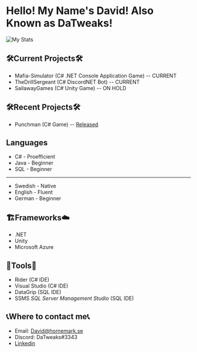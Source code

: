 # Hello! My Name's David! Also Known as DaTweaks!
![My Stats](https://github-readme-stats.vercel.app/api?username=DaTweaks&show_icons=true&theme=calm)

## 🛠Current Projects🛠
* Mafia-Simulator (C# .NET Console Application Game) -- CURRENT 
* TheDrillSergeant (C# DiscordNET Bot) -- CURRENT
* SailawayGames (C# Unity Game) -- ON HOLD

## 🛠Recent Projects🛠
* Punchman (C# Game) -- [Released](https://github.com/olchyk98/punchman/releases/tag/1.0)

## Languages
* C# - Proefficient
* Java - Beginner
* SQL - Beginner

---

* Swedish - Native
* English - Fluent
* German - Beginner

## 🏗Frameworks☁
* .NET
* Unity
* Microsoft Azure

## 🧰Tools🧰
* Rider (C# IDE)
* Visual Studio (C# IDE)
* DataGrip (SQL IDE)
* SSMS *SQL Server Management Studio* (SQL IDE)

## 📞Where to contact me📞
* Email: David@hornemark.se
* Discord: DaTweaks#3343
* [Linkedin](https://www.linkedin.com/in/david-hornemark-46475b218/)
